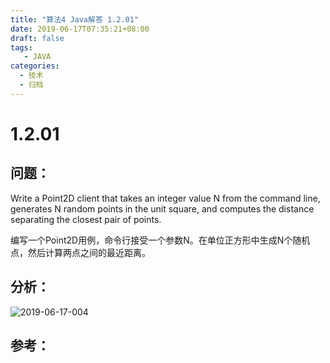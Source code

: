 ```yaml
---
title: "算法4 Java解答 1.2.01"
date: 2019-06-17T07:35:21+08:00
draft: false
tags:
   - JAVA
categories:
  - 技术
  - 归档
---
```



# 1.2.01

## 问题：

Write a Point2D client that takes an integer value N from the command line, generates N random points in the unit square, and computes the distance separating the closest pair of points.

编写一个Point2D用例，命令行接受一个参数N。在单位正方形中生成N个随机点，然后计算两点之间的最近距离。

## 分析：

![2019-06-17-004](https://gitee.com/gdhu/prvpic/raw/master/2019-06-17-004.jpg)

## 参考：


